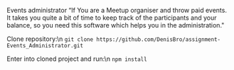 Events administrator
“If You are a Meetup organiser and throw paid events. It takes you quite a bit of time to keep track of the participants and your balance, so you need this software which helps you in the administration."

Clone repository:\n
`git clone https://github.com/DenisBro/assignment-Events_Administrator.git`

Enter into cloned project and run:\n
`npm install`
